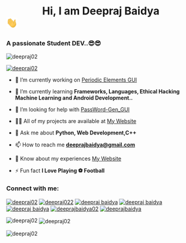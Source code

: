 # <center> Hi, I am Deepraj Baidya </center>  <img src="https://raw.githubusercontent.com/ABSphreak/ABSphreak/master/gifs/Hi.gif" width="30px" style="max-width:100%;"></h1> 
### A passionate Student DEV..😎😎

<p align="left"> <img src="https://komarev.com/ghpvc/?username=deepraj02&label=Profile%20views&color=0e75b6&style=flat" alt="deepraj02" /> </p>

<p align="left"> <a href="https://github.com/ryo-ma/github-profile-trophy"><img src="https://github-profile-trophy.vercel.app/?username=deepraj02" alt="deepraj02" /></a> </p>

- 🔭 I’m currently working on [Periodic Elements GUI](https://github.com/deepraj02/PeriodicTable_GUI)

- 🌱 I’m currently learning **Frameworks, Languages, Ethical Hacking Machine Learning and Android Development..**

- 🤝 I’m looking for help with [PassWord-Gen_GUI](https://github.com/deepraj02/PassWord_Generator-GUI-)

- 👨‍💻 All of my projects are available at [My Website](https://deepraj02.github.io)

- 💬 Ask me about **Python, Web Development,C++**

- 📫 How to reach me **deeprajbaidya@gmail.com**

- 📄 Know about my experiences [My Website](https://deepraj02.github.io)

- ⚡ Fun fact **I Love Playing ⚽ Football**

<h3 align="left">Connect with me:</h3>
<p align="left">
<a href="https://dev.to/deepraj02" target="blank"><img align="center" src="https://cdn.jsdelivr.net/npm/simple-icons@3.0.1/icons/dev-dot-to.svg" alt="deepraj02" height="30" width="40" /></a>
<a href="https://twitter.com/deepraj022" target="blank"><img align="center" src="https://cdn.jsdelivr.net/npm/simple-icons@3.0.1/icons/twitter.svg" alt="deepraj022" height="30" width="40" /></a>
<a href="https://linkedin.com/in/deepraj baidya" target="blank"><img align="center" src="https://cdn.jsdelivr.net/npm/simple-icons@3.0.1/icons/linkedin.svg" alt="deepraj baidya" height="30" width="40" /></a>
<a href="https://stackoverflow.com/users/deepraj baidya" target="blank"><img align="center" src="https://cdn.jsdelivr.net/npm/simple-icons@3.0.1/icons/stackoverflow.svg" alt="deepraj baidya" height="30" width="40" /></a>
<a href="https://fb.com/deepraj baidya" target="blank"><img align="center" src="https://cdn.jsdelivr.net/npm/simple-icons@3.0.1/icons/facebook.svg" alt="deepraj baidya" height="30" width="40" /></a>
<a href="https://instagram.com/deeprajbaidya02" target="blank"><img align="center" src="https://cdn.jsdelivr.net/npm/simple-icons@3.0.1/icons/instagram.svg" alt="deeprajbaidya02" height="30" width="40" /></a>
<a href="https://www.hackerrank.com/deeprajbaidya" target="blank"><img align="center" src="https://cdn.jsdelivr.net/npm/simple-icons@3.0.1/icons/hackerrank.svg" alt="deeprajbaidya" height="30" width="40" /></a>
</p>


<p><img align="left" src="https://github-readme-stats.vercel.app/api/top-langs?username=deepraj02&show_icons=true&locale=en&layout=compact&theme=synthwave" alt="deepraj02" /></p>


<p>&nbsp;<img align="center" src="https://github-readme-stats.vercel.app/api?username=deepraj02&show_icons=true&locale=en&theme=synthwave" alt="deepraj02" /></p>

<p><img align="center" src="https://github-readme-streak-stats.herokuapp.com/?user=deepraj02&theme=synthwave" alt="deepraj02" /></p>
